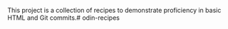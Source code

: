 This project is a collection of recipes to demonstrate proficiency in basic
HTML and Git commits.# odin-recipes
